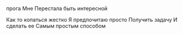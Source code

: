 прога Мне Перестала быть интересной

Как то копаться жестко
Я предпочитаю просто
Получить задачу
И сделать ее
Самым простым способом
